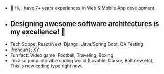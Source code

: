 - 👋 Hi, I have 7+ years experiences in Web & Mobile App development.
-  ## Designing awesome software architectures is my excellence! 💪
-  Tech Scope: React/Next, Django, Java/Spring Boot, QA Testing
-  Pronouns: XY
-  Fun fact: Video game, Football, Traveling, Boxing
-  I'm also jump into vibe coding world (Lovable, Cursor, Bolt.new etc), This is new coding type right now.

<!---
mm-pro/mm-pro is a ✨ special ✨ repository because its `README.md` (this file) appears on your GitHub profile.
You can click the Preview link to take a look at your changes.
--->
